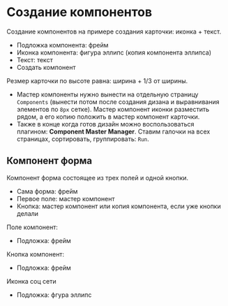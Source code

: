 # Создание компонентов
Создание компонентов на примере создания карточки: иконка + текст.

- Подложка компонента: фрейм
- Иконка компонента: фигура эллипс (копия компонента эллипса)
- Текст: текст
- Создать компонент

Резмер карточки по высоте равна: ширина + 1/3 от ширины.

- Мастер компоненты нужно вынести на отдельную страницу `Components` (вынести потом после создания дизана и выравнивания элементов по `8px` сетке). Мастер компонент иконки разместить рядом, а его копию положить в мастер компонент карточки.
- Также в конце когда готов дизайн можно воспользоваться плагином: **Component Master Manager**. Ставим галочки на всех страницах, сортировать, группировать: `Run`.

## Компонент форма
Компонент форма состоящее из трех полей и одной кнопки.
- Сама форма: фрейм
- Первое поле: мастер компонент
- Кнопка: мастер компонент или копия компонента, если уже кнопки делали

Поле компонент:
- Подложка: фрейм

Кнопка компонент:
- Подложка: фрейм

Иконка соц сети
- Подложка: фгура эллипс

